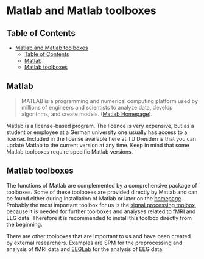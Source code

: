 # Matlab and Matlab toolboxes

## Table of Contents

- [Matlab and Matlab toolboxes](#matlab-and-matlab-toolboxes)
  - [Table of Contents](#table-of-contents)
  - [Matlab](#matlab)
  - [Matlab toolboxes](#matlab-toolboxes)

## Matlab

> MATLAB is a programming and numerical computing platform used by millions of engineers and scientists to analyze data, develop algorithms, and create models.
> ([Matlab Homepage](https://mathworks.com/products/matlab.html)).

Matlab is a license-based program.
The licence is very expensive, but as a student or employee at a German university one usually has access to a license.
Included in the license available here at TU Dresden is that you can update Matlab to the current version at any time.
Keep in mind that some Matlab toolboxes require specific Matlab versions.

## Matlab toolboxes

The functions of Matlab are complemented by a comprehensive package of toolboxes.
Some of these toolboxes are provided directly by Matlab and can be found either during installation of Matlab or later on the [homepage](https://mathworks.com/help/thingspeak/matlab-toolbox-access.html).
Probably the most important toolbox for us is the [signal processing toolbox](https://de.mathworks.com/products/signal.html), because it is needed for further toolboxes and analyses related to fMRI and EEG data.
Therefore it is recommended to install this toolbox directly from the beginning.

There are other toolboxes that are important to us and have been created by external researchers.
Examples are SPM for the preprocessing and analysis of fMRI data and [EEGLab](EEGLab/eeglab.md) for the analysis of EEG data.